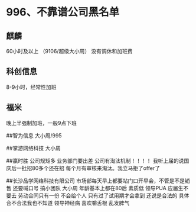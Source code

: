 # 996、不靠谱公司黑名单

## 麒麟
60小时及以上 （9106/超级大小周）
没有调休和加班费


## 科创信息
8-9小时，经常性加班


## 福米
晚上半强制加班，一般9点下班


##智为信息
大小周/995


##掌游网络科技
大小周


##赢时胜
公司规矩多 业务部门要出差   公司有淘汰机制！！！！  我听上届的说国庆后一批招80多个还在招 每个月有审核来淘汰。我立马拒了offer了


##长沙品学网络科技有限公司
市场部每天早上都要站门口开早会，不管是不是销售 还要喊口号  搞小团队   大小周  年龄基本上都在80后   素质低  领导PUA   应届生不要去   劳动合同只有一份  不会给个人 只有过了试用期才会拿到   还说是合法的  具体合不合法我也不知道   领导神经病 喜欢嚼舌根  乱发脾气










